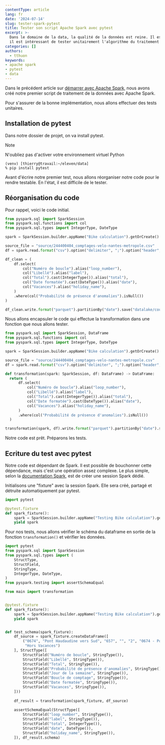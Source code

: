 ```yaml
---
contentType: article
lang: fr
date: '2024-07-14'
slug: tester-spark-pytest
title: Tester son script Apache Spark avec pytest
excerpt: >-
  Dans le domaine de la data, la qualité de la données est reine. Il est nécessaire de s'en assurer. Pour poser de bonne fondation,
  il est intéressant de tester unitairement l'algorithme du traitement Spark. Découvrons comment les réalisers.
categories: []
authors:
  - tthuon
keywords: 
- apache spark
- pytest
- data
---
```


Dans le précédent article sur [démarrer avec Apache Spark](/fr/demarrer-apache-spark), nous avons créé notre premier script de traitement de la données avec Apache Spark.

Pour s'assurer de la bonne implémentation, nous allons effectuer des tests unitaires.

## Installation de pytest

Dans notre dossier de projet, on va install pytest.

<div  class="admonition note"  markdown="1"><p  class="admonition-title">Note</p>
N'oubliez pas d'activer votre environnement virtuel Python
</div>

```shell
(venv) [thierry@travail:~/eleven/data]
% pip install pytest
```

Avant d'écrire notre premier test, nous allons réorganiser notre code pour le rendre testable. En l'état, il est difficile de le tester.

## Réorganisation du code

Pour rappel, voici le code initial.

```python
from pyspark.sql import SparkSession
from pyspark.sql.functions import col
from pyspark.sql.types import IntegerType, DateType

spark = SparkSession.builder.appName("Bike calculation").getOrCreate()

source_file = "source/244400404_comptages-velo-nantes-metropole.csv"
df = spark.read.format("csv").option("delimiter", ";").option("header", True).load(source_file)

df_clean = (
    df.select(
        col("Numéro de boucle").alias("loop_number"),
        col("Libellé").alias("label"),
        col("Total").cast(IntegerType()).alias("total"),
        col("Date formatée").cast(DateType()).alias("date"),
        col("Vacances").alias("holiday_name"),
    )
    .where(col("Probabilité de présence d'anomalies").isNull())
)

df_clean.write.format("parquet").partitionBy("date").save("datalake/count-bike-nantes.parquet")
```

Nous allons encapsuler le code qui effectue la transformation dans une fonction que nous allons tester.

```python
from pyspark.sql import SparkSession, DataFrame
from pyspark.sql.functions import col
from pyspark.sql.types import IntegerType, DateType

spark = SparkSession.builder.appName("Bike calculation").getOrCreate()

source_file = "source/244400404_comptages-velo-nantes-metropole.csv"
df = spark.read.format("csv").option("delimiter", ";").option("header", True).load(source_file)

def transformation(spark: SparkSession, df: DataFrame) -> DataFrame:
  return (
      df.select(
          col("Numéro de boucle").alias("loop_number"),
          col("Libellé").alias("label"),
          col("Total").cast(IntegerType()).alias("total"),
          col("Date formatée").cast(DateType()).alias("date"),
          col("Vacances").alias("holiday_name"),
      )
      .where(col("Probabilité de présence d'anomalies").isNull())
  )

transformation(spark, df).write.format("parquet").partitionBy("date").save("datalake/count-bike-nantes.parquet")
```

Notre code est prêt. Préparons les tests.

## Ecriture du test avec pytest

Notre code est dépendant de Spark. Il est possible de bouchonner cette dépendance, mais c'est une opération assez complexe. 
Le plus simple, selon la [documentation Spark](https://spark.apache.org/docs/latest/api/python/getting_started/testing_pyspark.html#Option-3:-Using-Pytest), est de créer une session Spark dédié.

Initialisons une "fixture" avec la session Spark. Elle sera créé, partagé et détruite automatiquement par pytest.

```python
import pytest

@pytest.fixture
def spark_fixture():
    spark = SparkSession.builder.appName("Testing Bike calculation").getOrCreate()
    yield spark
```

Pour nos tests, nous allons vérifier le schéma du dataframe en sortie de la fonction `transformation()` et vérifier les données.

```python
import pytest
from pyspark.sql import SparkSession
from pyspark.sql.types import (
    StructType,
    StructField,
    StringType,
    IntegerType, DateType,
)
from pyspark.testing import assertSchemaEqual

from main import transformation


@pytest.fixture
def spark_fixture():
    spark = SparkSession.builder.appName("Testing Bike calculation").getOrCreate()
    yield spark


def test_schema(spark_fixture):
    df_source = spark_fixture.createDataFrame([
        ("0674", "Pont Haudaudine vers Sud", "657", "", "2", "0674 - Pont Haudaudine vers Sud", "2021-03-16",
         "Hors Vacances")
    ], StructType([
        StructField("Numéro de boucle", StringType()),
        StructField("Libellé", StringType()),
        StructField("Total", StringType()),
        StructField("Probabilité de présence d'anomalies", StringType()),
        StructField("Jour de la semaine", StringType()),
        StructField("Boucle de comptage", StringType()),
        StructField("Date formatée", StringType()),
        StructField("Vacances", StringType()),
    ]))
    
    df_result = transformation(spark_fixture, df_source)
    
    assertSchemaEqual(StructType([
        StructField("loop_number", StringType()),
        StructField("label", StringType()),
        StructField("total", IntegerType()),
        StructField("date", DateType()),
        StructField("holiday_name", StringType()),
    ]), df_result.schema)
```
